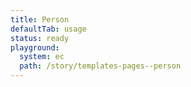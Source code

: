```yaml
---
title: Person
defaultTab: usage
status: ready
playground:
  system: ec
  path: /story/templates-pages--person
---
```

